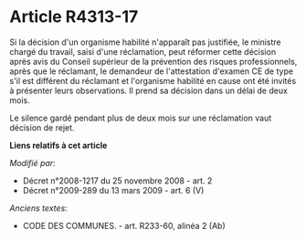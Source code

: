 # Article R4313-17

Si la décision d'un organisme habilité n'apparaît pas justifiée, le ministre chargé du travail, saisi d'une réclamation, peut
réformer cette décision après avis du Conseil supérieur de la prévention des risques professionnels, après que le réclamant,
le demandeur de l'attestation d'examen CE de type s'il est différent du réclamant et l'organisme habilité en cause ont été
invités à présenter leurs observations. Il prend sa décision dans un délai de deux mois.

Le silence gardé pendant plus de deux mois sur une réclamation vaut décision de rejet.

**Liens relatifs à cet article**

_Modifié par_:

  - Décret n°2008-1217 du 25 novembre 2008 - art. 2
  - Décret n°2009-289 du 13 mars 2009 - art. 6 (V)

_Anciens textes_:

  - CODE DES COMMUNES. - art. R233-60, alinéa 2 (Ab)
